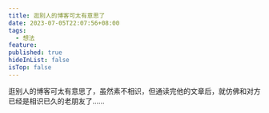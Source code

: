```yaml
---
title: 逛别人的博客可太有意思了
date: 2023-07-05T22:07:56+08:00
tags:
  - 想法
feature: 
published: true
hideInList: false
isTop: false
---
```


逛别人的博客可太有意思了，虽然素不相识，但通读完他的文章后，就仿佛和对方已经是相识已久的老朋友了……




